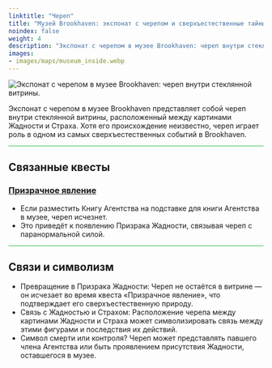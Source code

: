 ```yaml
---
linktitle: "Череп"
title: "Музей Brookhaven: экспонат с черепом и сверхъестественные тайны"
noindex: false
weight: 4
description: "Экспонат с черепом в музее Brookhaven: череп внутри стеклянной витрины, связанный с паранормальными событиями и Призраком Жадности."
images: 
- images/maps/museum_inside.webp
---
```


![Экспонат с черепом в музее Brookhaven: череп внутри стеклянной витрины.](/images/bh/museum_skull.webp?height=200px)

Экспонат с черепом в музее Brookhaven представляет собой череп внутри стеклянной витрины, расположенный между картинами Жадности и Страха. Хотя его происхождение неизвестно, череп играет роль в одном из самых сверхъестественных событий в Brookhaven.

<hr style="background-color: #28b44c" size=8>

## Связанные квесты
### [Призрачное явление](/lore/quests/ghostly_sighting/)
- Если разместить Книгу Агентства на подставке для книги Агентства в музее, череп исчезнет.
- Это приведёт к появлению Призрака Жадности, связывая череп с паранормальной силой.

<hr style="background-color: #28b44c" size=8>

## Связи и символизм
- Превращение в Призрака Жадности: Череп не остаётся в витрине — он исчезает во время квеста «Призрачное явление», что подтверждает его сверхъестественную природу.
- Связь с Жадностью и Страхом: Расположение черепа между картинами Жадности и Страха может символизировать связь между этими фигурами и последствия их действий.
- Символ смерти или контроля? Череп может представлять павшего члена Агентства или быть проявлением присутствия Жадности, оставшегося в музее.
